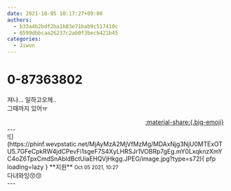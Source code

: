 ```yaml
---
date: 2021-10-05 10:17:27+09:00
authors:
  - b33a4b2bdf2ba1b83e71bab9c517410c
  - 6599dbbcaa26237c2ab0f3becb421b45
categories:
  - Jiwon
---
```


# 0-87363802

<div class="post-container" markdown="1">
<div class="content-container md-sidebar__scrollwrap" markdown="1">

져나... 일하고오께..<br>그때까지 있어ㅠ

</div>
</div>

<div style="text-align: right;" markdown="1">
<a href="https://weverse.io/fromis9/fanpost/0-87363802" style="text-align: right;">:material-share:{.big-emoji}</a>
</div>
---

<div class="comments-container md-sidebar__scrollwrap" markdown="1">
<div class="comment" markdown="1">
<div class='id-container' markdown="1">
![](https://phinf.wevpstatic.net/MjAyMzA2MjVfMzMg/MDAxNjg3NjU0MTExOTU5.7GFeCpkRW4jdCPevFi1sgeF7S4XyLHRSJr1VOBRp7gEg.mY0LxqknzXmYC4oZ6TpxCmdSnAbldBctUiaEHQVjHkgg.JPEG/image.jpg?type=s72){ pfp loading=lazy }
**<span class="artist">지원</span>** <small>Oct 05 2021, 10:27</small><br>
</div>
<div class='comment-body' markdown="1">
다녀와잉😚😚
</div>
</div>
</div>
---
